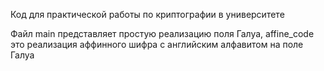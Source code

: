 Код для практической работы по криптографии в университете

Файл main представляет простую реализацию поля Галуа, 
affine_code это реализация аффинного шифра с английским алфавитом на поле Галуа
